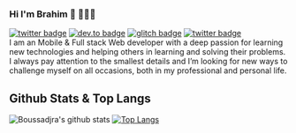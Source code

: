 ### Hi I'm Brahim 👋 👨🏻‍💻
[![twitter badge](https://img.shields.io/badge/twitter-%40brahim_akarouch-blue)](https://twitter.com/brahim_akarouch)
[![dev.to badge](https://img.shields.io/badge/linkedin-brahim--akarouch-%230177B5?style=flat&logo=linkedin)](https://www.linkedin.com/in/brahim-akarouch)
[![glitch badge](https://img.shields.io/badge/youtube-basma4tech-%23FF0000?style=flat&logo=youtube)](https://www.youtube.com/user/basma4tech)
[![twitter badge](https://img.shields.io/badge/instagram-@brahim_akar-%23E4415F?style=flat&logo=instagram&logoColor=white)](https://instagram.com/brahim_akar) <br>
I am an Mobile & Full stack Web developer with a deep passion for learning new technologies and helping others in learning and solving their problems.
I always pay attention to the smallest details and I’m looking for new ways to challenge myself on all occasions, both in my professional and personal life.

## Github Stats & Top Langs

![Boussadjra's github stats](https://github-readme-stats.vercel.app/api?username=brahimakar&show_icons=true&theme=shades-of-purple&count_private=true)
[![Top Langs](https://github-readme-stats.vercel.app/api/top-langs/?username=brahimakar&hide=html,css&layout=compact&theme=shades-of-purple)](https://github.com/boussadjra/brahimakar)


